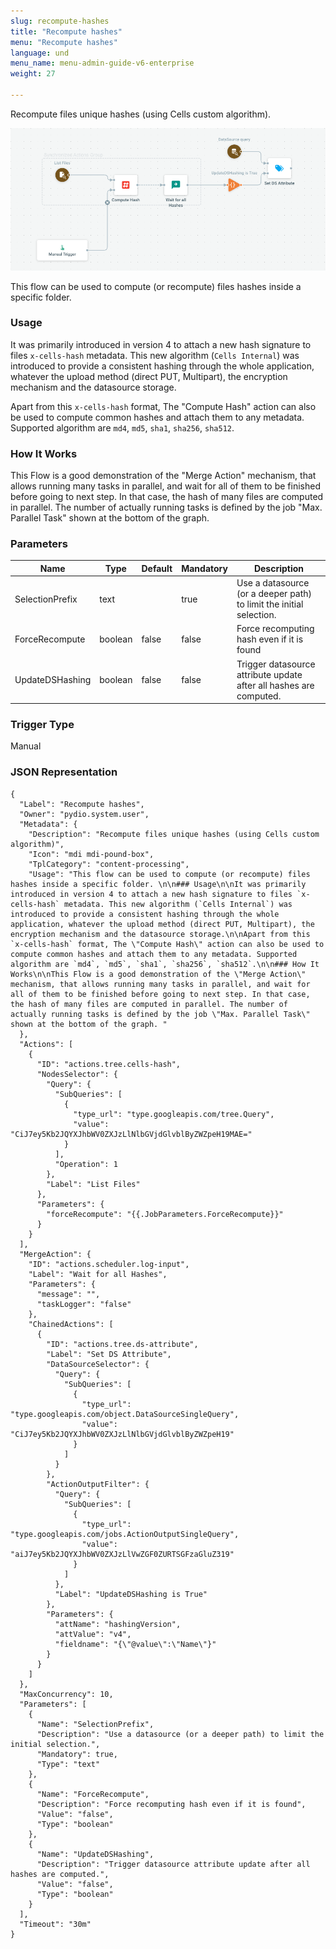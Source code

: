 ```yaml
---
slug: recompute-hashes
title: "Recompute hashes"
menu: "Recompute hashes"
language: und
menu_name: menu-admin-guide-v6-enterprise
weight: 27

---
```


Recompute files unique hashes (using Cells custom algorithm).

![](../../images/1_preset_flows/capture-recompute-hashes.png)

This flow can be used to compute (or recompute) files hashes inside a specific folder. 

### Usage

It was primarily introduced in version 4 to attach a new hash signature to files `x-cells-hash` metadata. This new algorithm (`Cells Internal`) was introduced to provide a consistent hashing through the whole application, whatever the upload method (direct PUT, Multipart), the encryption mechanism and the datasource storage.

Apart from this `x-cells-hash` format, The "Compute Hash" action can also be used to compute common hashes and attach them to any metadata. Supported algorithm are `md4`, `md5`, `sha1`, `sha256`, `sha512`.

### How It Works

This Flow is a good demonstration of the "Merge Action" mechanism, that allows running many tasks in parallel, and wait for all of them to be finished before going to next step. In that case, the hash of many files are computed in parallel. The number of actually running tasks is defined by the job "Max. Parallel Task" shown at the bottom of the graph. 

### Parameters

|Name|Type|Default|Mandatory|Description|
|----|----|-------|---------|-----------|
|SelectionPrefix|text||true|Use a datasource (or a deeper path) to limit the initial selection.|
|ForceRecompute|boolean|false|false|Force recomputing hash even if it is found|
|UpdateDSHashing|boolean|false|false|Trigger datasource attribute update after all hashes are computed.|



### Trigger Type
Manual

### JSON Representation

```
{
  "Label": "Recompute hashes",
  "Owner": "pydio.system.user",
  "Metadata": {
    "Description": "Recompute files unique hashes (using Cells custom algorithm)",
    "Icon": "mdi mdi-pound-box",
    "TplCategory": "content-processing",
    "Usage": "This flow can be used to compute (or recompute) files hashes inside a specific folder. \n\n### Usage\n\nIt was primarily introduced in version 4 to attach a new hash signature to files `x-cells-hash` metadata. This new algorithm (`Cells Internal`) was introduced to provide a consistent hashing through the whole application, whatever the upload method (direct PUT, Multipart), the encryption mechanism and the datasource storage.\n\nApart from this `x-cells-hash` format, The \"Compute Hash\" action can also be used to compute common hashes and attach them to any metadata. Supported algorithm are `md4`, `md5`, `sha1`, `sha256`, `sha512`.\n\n### How It Works\n\nThis Flow is a good demonstration of the \"Merge Action\" mechanism, that allows running many tasks in parallel, and wait for all of them to be finished before going to next step. In that case, the hash of many files are computed in parallel. The number of actually running tasks is defined by the job \"Max. Parallel Task\" shown at the bottom of the graph. "
  },
  "Actions": [
    {
      "ID": "actions.tree.cells-hash",
      "NodesSelector": {
        "Query": {
          "SubQueries": [
            {
              "type_url": "type.googleapis.com/tree.Query",
              "value": "CiJ7ey5Kb2JQYXJhbWV0ZXJzLlNlbGVjdGlvblByZWZpeH19MAE="
            }
          ],
          "Operation": 1
        },
        "Label": "List Files"
      },
      "Parameters": {
        "forceRecompute": "{{.JobParameters.ForceRecompute}}"
      }
    }
  ],
  "MergeAction": {
    "ID": "actions.scheduler.log-input",
    "Label": "Wait for all Hashes",
    "Parameters": {
      "message": "",
      "taskLogger": "false"
    },
    "ChainedActions": [
      {
        "ID": "actions.tree.ds-attribute",
        "Label": "Set DS Attribute",
        "DataSourceSelector": {
          "Query": {
            "SubQueries": [
              {
                "type_url": "type.googleapis.com/object.DataSourceSingleQuery",
                "value": "CiJ7ey5Kb2JQYXJhbWV0ZXJzLlNlbGVjdGlvblByZWZpeH19"
              }
            ]
          }
        },
        "ActionOutputFilter": {
          "Query": {
            "SubQueries": [
              {
                "type_url": "type.googleapis.com/jobs.ActionOutputSingleQuery",
                "value": "aiJ7ey5Kb2JQYXJhbWV0ZXJzLlVwZGF0ZURTSGFzaGluZ319"
              }
            ]
          },
          "Label": "UpdateDSHashing is True"
        },
        "Parameters": {
          "attName": "hashingVersion",
          "attValue": "v4",
          "fieldname": "{\"@value\":\"Name\"}"
        }
      }
    ]
  },
  "MaxConcurrency": 10,
  "Parameters": [
    {
      "Name": "SelectionPrefix",
      "Description": "Use a datasource (or a deeper path) to limit the initial selection.",
      "Mandatory": true,
      "Type": "text"
    },
    {
      "Name": "ForceRecompute",
      "Description": "Force recomputing hash even if it is found",
      "Value": "false",
      "Type": "boolean"
    },
    {
      "Name": "UpdateDSHashing",
      "Description": "Trigger datasource attribute update after all hashes are computed.",
      "Value": "false",
      "Type": "boolean"
    }
  ],
  "Timeout": "30m"
}
```
